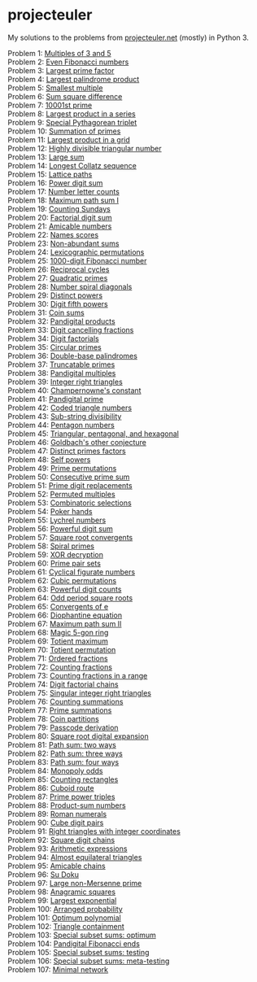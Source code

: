 projecteuler
============

My solutions to the problems from [projecteuler.net](https://projecteuler.net) (mostly) in Python 3.

Problem 1: [Multiples of 3 and 5](https://projecteuler.net/problem=1)  
Problem 2: [Even Fibonacci numbers](https://projecteuler.net/problem=2)  
Problem 3: [Largest prime factor](https://projecteuler.net/problem=3)  
Problem 4: [Largest palindrome product](https://projecteuler.net/problem=4)  
Problem 5: [Smallest multiple](https://projecteuler.net/problem=5)  
Problem 6: [Sum square difference](https://projecteuler.net/problem=6)  
Problem 7: [10001st prime](https://projecteuler.net/problem=7)  
Problem 8: [Largest product in a series](https://projecteuler.net/problem=8)  
Problem 9: [Special Pythagorean triplet](https://projecteuler.net/problem=9)  
Problem 10: [Summation of primes](https://projecteuler.net/problem=10)  
Problem 11: [Largest product in a grid](https://projecteuler.net/problem=11)  
Problem 12: [Highly divisible triangular number](https://projecteuler.net/problem=12)  
Problem 13: [Large sum](https://projecteuler.net/problem=13)  
Problem 14: [Longest Collatz sequence](https://projecteuler.net/problem=14)  
Problem 15: [Lattice paths](https://projecteuler.net/problem=15)  
Problem 16: [Power digit sum](https://projecteuler.net/problem=16)  
Problem 17: [Number letter counts](https://projecteuler.net/problem=17)  
Problem 18: [Maximum path sum I](https://projecteuler.net/problem=18)  
Problem 19: [Counting Sundays](https://projecteuler.net/problem=19)  
Problem 20: [Factorial digit sum](https://projecteuler.net/problem=20)  
Problem 21: [Amicable numbers](https://projecteuler.net/problem=21)  
Problem 22: [Names scores](https://projecteuler.net/problem=22)  
Problem 23: [Non-abundant sums](https://projecteuler.net/problem=23)  
Problem 24: [Lexicographic permutations](https://projecteuler.net/problem=24)  
Problem 25: [1000-digit Fibonacci number](https://projecteuler.net/problem=25)  
Problem 26: [Reciprocal cycles](https://projecteuler.net/problem=26)  
Problem 27: [Quadratic primes](https://projecteuler.net/problem=27)  
Problem 28: [Number spiral diagonals](https://projecteuler.net/problem=28)  
Problem 29: [Distinct powers](https://projecteuler.net/problem=29)  
Problem 30: [Digit fifth powers](https://projecteuler.net/problem=30)  
Problem 31: [Coin sums](https://projecteuler.net/problem=31)  
Problem 32: [Pandigital products](https://projecteuler.net/problem=32)  
Problem 33: [Digit cancelling fractions](https://projecteuler.net/problem=33)  
Problem 34: [Digit factorials](https://projecteuler.net/problem=34)  
Problem 35: [Circular primes](https://projecteuler.net/problem=35)  
Problem 36: [Double-base palindromes](https://projecteuler.net/problem=36)  
Problem 37: [Truncatable primes](https://projecteuler.net/problem=37)  
Problem 38: [Pandigital multiples](https://projecteuler.net/problem=38)  
Problem 39: [Integer right triangles](https://projecteuler.net/problem=39)  
Problem 40: [Champernowne's constant](https://projecteuler.net/problem=40)  
Problem 41: [Pandigital prime](https://projecteuler.net/problem=41)  
Problem 42: [Coded triangle numbers](https://projecteuler.net/problem=42)  
Problem 43: [Sub-string divisibility](https://projecteuler.net/problem=43)  
Problem 44: [Pentagon numbers](https://projecteuler.net/problem=44)  
Problem 45: [Triangular, pentagonal, and hexagonal](https://projecteuler.net/problem=45)  
Problem 46: [Goldbach's other conjecture](https://projecteuler.net/problem=46)  
Problem 47: [Distinct primes factors](https://projecteuler.net/problem=47)  
Problem 48: [Self powers](https://projecteuler.net/problem=48)  
Problem 49: [Prime permutations](https://projecteuler.net/problem=49)  
Problem 50: [Consecutive prime sum](https://projecteuler.net/problem=50)  
Problem 51: [Prime digit replacements](https://projecteuler.net/problem=51)  
Problem 52: [Permuted multiples](https://projecteuler.net/problem=52)  
Problem 53: [Combinatoric selections](https://projecteuler.net/problem=53)  
Problem 54: [Poker hands](https://projecteuler.net/problem=54)  
Problem 55: [Lychrel numbers](https://projecteuler.net/problem=55)  
Problem 56: [Powerful digit sum](https://projecteuler.net/problem=56)  
Problem 57: [Square root convergents](https://projecteuler.net/problem=57)  
Problem 58: [Spiral primes](https://projecteuler.net/problem=58)  
Problem 59: [XOR decryption](https://projecteuler.net/problem=59)  
Problem 60: [Prime pair sets](https://projecteuler.net/problem=60)  
Problem 61: [Cyclical figurate numbers](https://projecteuler.net/problem=61)  
Problem 62: [Cubic permutations](https://projecteuler.net/problem=62)  
Problem 63: [Powerful digit counts](https://projecteuler.net/problem=63)  
Problem 64: [Odd period square roots](https://projecteuler.net/problem=64)  
Problem 65: [Convergents of e](https://projecteuler.net/problem=65)  
Problem 66: [Diophantine equation](https://projecteuler.net/problem=66)  
Problem 67: [Maximum path sum II](https://projecteuler.net/problem=67)  
Problem 68: [Magic 5-gon ring](https://projecteuler.net/problem=68)  
Problem 69: [Totient maximum](https://projecteuler.net/problem=69)  
Problem 70: [Totient permutation](https://projecteuler.net/problem=70)  
Problem 71: [Ordered fractions](https://projecteuler.net/problem=71)  
Problem 72: [Counting fractions](https://projecteuler.net/problem=72)  
Problem 73: [Counting fractions in a range](https://projecteuler.net/problem=73)  
Problem 74: [Digit factorial chains](https://projecteuler.net/problem=74)  
Problem 75: [Singular integer right triangles](https://projecteuler.net/problem=75)  
Problem 76: [Counting summations](https://projecteuler.net/problem=76)  
Problem 77: [Prime summations](https://projecteuler.net/problem=77)  
Problem 78: [Coin partitions](https://projecteuler.net/problem=78)  
Problem 79: [Passcode derivation](https://projecteuler.net/problem=79)  
Problem 80: [Square root digital expansion](https://projecteuler.net/problem=80)  
Problem 81: [Path sum: two ways](https://projecteuler.net/problem=81)  
Problem 82: [Path sum: three ways](https://projecteuler.net/problem=82)  
Problem 83: [Path sum: four ways](https://projecteuler.net/problem=83)  
Problem 84: [Monopoly odds](https://projecteuler.net/problem=84)  
Problem 85: [Counting rectangles](https://projecteuler.net/problem=85)  
Problem 86: [Cuboid route](https://projecteuler.net/problem=86)  
Problem 87: [Prime power triples](https://projecteuler.net/problem=87)  
Problem 88: [Product-sum numbers](https://projecteuler.net/problem=88)  
Problem 89: [Roman numerals](https://projecteuler.net/problem=89)  
Problem 90: [Cube digit pairs](https://projecteuler.net/problem=90)  
Problem 91: [Right triangles with integer coordinates](https://projecteuler.net/problem=91)  
Problem 92: [Square digit chains](https://projecteuler.net/problem=92)  
Problem 93: [Arithmetic expressions](https://projecteuler.net/problem=93)  
Problem 94: [Almost equilateral triangles](https://projecteuler.net/problem=94)  
Problem 95: [Amicable chains](https://projecteuler.net/problem=95)  
Problem 96: [Su Doku](https://projecteuler.net/problem=96)  
Problem 97: [Large non-Mersenne prime](https://projecteuler.net/problem=97)  
Problem 98: [Anagramic squares](https://projecteuler.net/problem=98)  
Problem 99: [Largest exponential](https://projecteuler.net/problem=99)  
Problem 100: [Arranged probability](https://projecteuler.net/problem=100)  
Problem 101: [Optimum polynomial](https://projecteuler.net/problem=101)  
Problem 102: [Triangle containment](https://projecteuler.net/problem=102)  
Problem 103: [Special subset sums: optimum](https://projecteuler.net/problem=103)  
Problem 104: [Pandigital Fibonacci ends](https://projecteuler.net/problem=104)  
Problem 105: [Special subset sums: testing](https://projecteuler.net/problem=105)  
Problem 106: [Special subset sums: meta-testing](https://projecteuler.net/problem=106)  
Problem 107: [Minimal network](https://projecteuler.net/problem=107)
